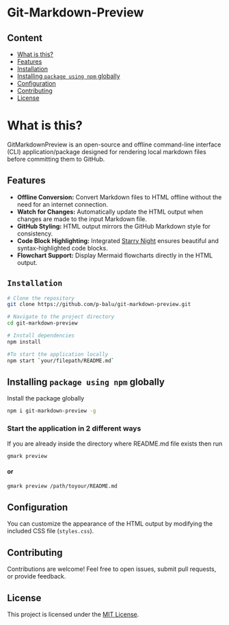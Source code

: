 # Git-Markdown-Preview

## Content

- [What is this?](#what-is-this)
- [Features](#features)
- [Installation](#installation)
- [Installing `package using npm` globally](#installing-package-using-npm-globally)
- [Configuration](#configuration)
- [Contributing](#contributing)
- [License](#license)

# What is this?

GitMarkdownPreview is an open-source and offline command-line interface (CLI) application/package designed for rendering local markdown files before committing them to GitHub.

## Features

- **Offline Conversion:** Convert Markdown files to HTML offline without the need for an internet connection.
- **Watch for Changes:** Automatically update the HTML output when changes are made to the input Markdown file.
- **GitHub Styling:** HTML output mirrors the GitHub Markdown style for consistency.
- **Code Block Highlighting:** Integrated [Starry Night](https://github.com/your-username/starry-night) ensures beautiful and syntax-highlighted code blocks.
- **Flowchart Support:** Display Mermaid flowcharts directly in the HTML output.

## `Installation`

```bash
# Clone the repository
git clone https://github.com/p-balu/git-markdown-preview.git

# Navigate to the project directory
cd git-markdown-preview

# Install dependencies
npm install

#To start the application locally
npm start `your/filepath/README.md`
```

## Installing `package using npm` globally

Install the package globally

```sh
npm i git-markdown-preview -g
```

### Start the application in 2 different ways

If you are already inside the directory where README.md file exists then run

```bash
gmark preview
```

#### or

```sh
gmark preview /path/toyour/README.md
```

## Configuration

You can customize the appearance of the HTML output by modifying the included CSS file (`styles.css`).

## Contributing

Contributions are welcome! Feel free to open issues, submit pull requests, or provide feedback.

## License

This project is licensed under the [MIT License](LICENSE).

